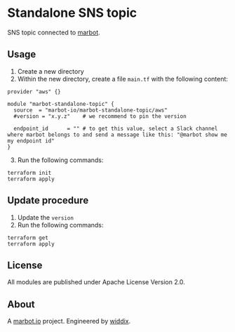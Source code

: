 # Standalone SNS topic

SNS topic connected to [marbot](https://marbot.io/). 

## Usage

1. Create a new directory
2. Within the new directory, create a file `main.tf` with the following content:
```
provider "aws" {}

module "marbot-standalone-topic" {
  source  = "marbot-io/marbot-standalone-topic/aws"
  #version = "x.y.z"    # we recommend to pin the version

  endpoint_id      = "" # to get this value, select a Slack channel where marbot belongs to and send a message like this: "@marbot show me my endpoint id"
}
```
3. Run the following commands:
```
terraform init
terraform apply
```

## Update procedure

1. Update the `version`
2. Run the following commands:
```
terraform get
terraform apply
```

## License
All modules are published under Apache License Version 2.0.

## About
A [marbot.io](https://marbot.io/) project. Engineered by [widdix](https://widdix.net).
